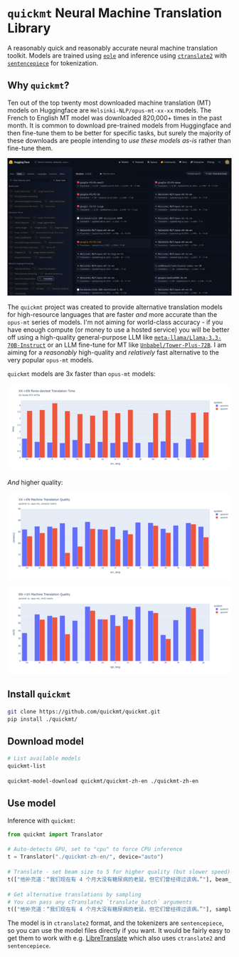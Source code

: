 # `quickmt` Neural Machine Translation Library 

A reasonably quick and reasonably accurate neural machine translation toolkit. Models are trained using [`eole`](https://github.com/eole-nlp/eole) and inference using [`ctranslate2`](https://github.com/OpenNMT/CTranslate2) with [`sentencepiece`](https://github.com/google/sentencepiece) for tokenization.

## Why `quickmt`?

Ten out of the top twenty most downloaded machine translation (MT) models on Huggingface are `Helsinki-NLP/opus-mt-xx-xx` models. The French to English MT model was downloaded 820,000+ times in the past month. It is common to download pre-trained models from Huggingface and then fine-tune them to be better for specific tasks, but surely the majority of these downloads are people intending to *use these models as-is* rather than fine-tune them. 

![Top MT Models on Huggingface](docs/blogs/img/top-hf-translation-models.png)

The `quickmt` project was created to provide alternative translation models for high-resource languages that are faster *and* more accurate than the `opus-mt` series of models. I'm not aiming for world-class accuracy - if you have enough compute (or money to use a hosted service) you will be better off using a high-quality general-purpose LLM like [`meta-llama/Llama-3.3-70B-Instruct`](https://huggingface.co/meta-llama/Llama-3.3-70B-Instruct) or an LLM fine-tune for MT like [`Unbabel/Tower-Plus-72B`](https://huggingface.co/Unbabel/Tower-Plus-72B). I am aiming for a *reasonably* high-quality and *relatively* fast alternative to the very popular `opus-mt` models. 

`quickmt` models are 3x faster than `opus-mt` models:

![opus-mt vs. quickmt speed comparison](docs/blogs/img/quickmt-opusmt-speed.png)

*And* higher quality:

![opus-mt vs. quickmt quality comparison](docs/blogs/img/quickmt-vs-opusmt-to-english.png)

![opus-mt vs. quickmt quality comparison](docs/blogs/img/quickmt-vs-opusmt-from-english.png)

## Install `quickmt`

```bash
git clone https://github.com/quickmt/quickmt.git
pip install ./quickmt/
```

## Download model

```bash
# List available models
quickmt-list

quickmt-model-download quickmt/quickmt-zh-en ./quickmt-zh-en
```

## Use model

Inference with `quickmt`:

```python
from quickmt import Translator

# Auto-detects GPU, set to "cpu" to force CPU inference
t = Translator("./quickmt-zh-en/", device="auto")

# Translate - set beam size to 5 for higher quality (but slower speed)
t(["他补充道：“我们现在有 4 个月大没有糖尿病的老鼠，但它们曾经得过该病。”"], beam_size=1)

# Get alternative translations by sampling
# You can pass any cTranslate2 `translate_batch` arguments
t(["他补充道：“我们现在有 4 个月大没有糖尿病的老鼠，但它们曾经得过该病。”"], sampling_temperature=1.2, beam_size=1, sampling_topk=50, sampling_topp=0.9)
```

The model is in `ctranslate2` format, and the tokenizers are `sentencepiece`, so you can use the model files directly if you want. It would be fairly easy to get them to work with e.g. [LibreTranslate](https://libretranslate.com/) which also uses `ctranslate2` and `sentencepiece`.
